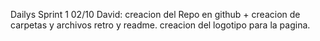 Dailys Sprint 1 
02/10
David: creacion del Repo en github + creacion de carpetas y archivos retro y readme. creacion del logotipo para la pagina.